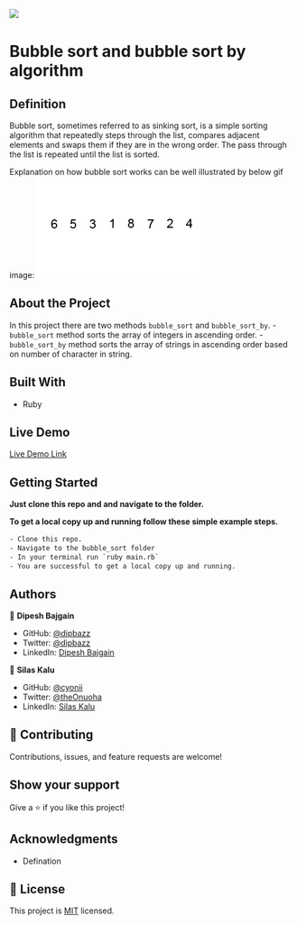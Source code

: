 ![](https://img.shields.io/badge/Microverse-blueviolet)

# Bubble sort and bubble sort by algorithm

## Definition

Bubble sort, sometimes referred to as sinking sort, is a simple sorting algorithm that repeatedly steps through the list, compares adjacent elements and swaps them if they are in the wrong order. The pass through the list is repeated until the list is sorted.

Explanation on how bubble sort works can be well illustrated by below gif image:
![Bubble sort explanation](./images/bubble_sort.gif)

## About the Project

In this project there are two methods `bubble_sort` and `bubble_sort_by`.
    - `bubble_sort` method sorts the array of integers in ascending order.
    - `bubble_sort_by` method sorts the array of strings in ascending order based on number of character in string.

## Built With

- Ruby

## Live Demo

[Live Demo Link]()


## Getting Started

**Just clone this repo and and navigate to the folder.**


**To get a local copy up and running follow these simple example steps.**

    - Clone this repo.
    - Navigate to the bubble_sort folder
    - In your terminal run `ruby main.rb`
    - You are successful to get a local copy up and running.


## Authors

👤 **Dipesh Bajgain**

- GitHub: [@dipbazz](https://github.com/dipbazz)
- Twitter: [@dipbazz](https://twitter.com/dipbazz)
- LinkedIn: [Dipesh Bajgain](https://www.linkedin.com/in/dipbazz/)

👤 **Silas Kalu**

- GitHub: [@cyonii](https://github.com/cyonii)
- Twitter: [@theOnuoha](https://twitter.com/theOnuoha)
- LinkedIn: [Silas Kalu](https://www.linkedin.com/in/silas-kalu-2a9a13199/)


## 🤝 Contributing

Contributions, issues, and feature requests are welcome!

## Show your support

Give a ⭐️ if you like this project!

## Acknowledgments

- Defination

## 📝 License

This project is [MIT](./LICENSE) licensed.

